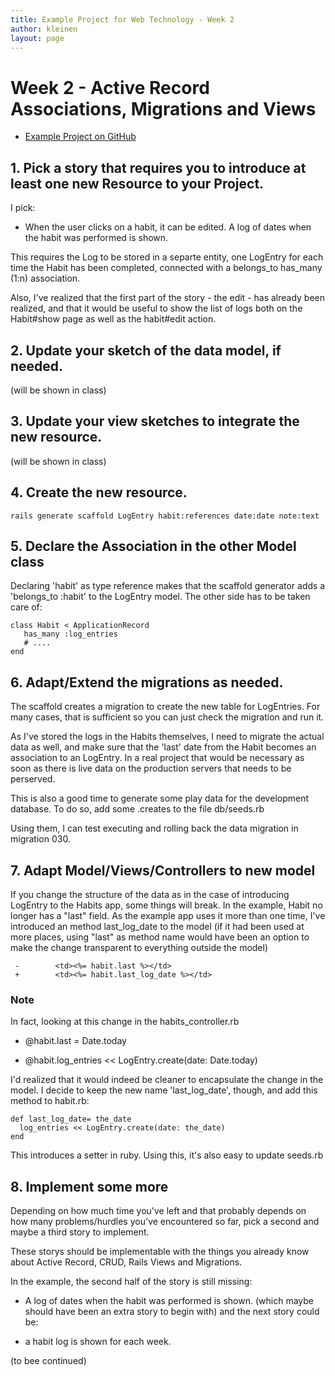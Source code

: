 ```yaml
---
title: Example Project for Web Technology - Week 2
author: kleinen
layout: page
---
```


# Week 2 - Active Record Associations, Migrations and Views

* [Example Project on GitHub](https://github.com/media-programming-rails/example-app)


## 1. Pick a story that requires you to introduce at least one new Resource to your Project.

I pick:

- When the user clicks on a habit, it can be edited. A log of dates when the habit was performed is shown.

This requires the Log to be stored in a separte entity, one LogEntry for each time
the Habit has been completed, connected with a belongs_to has_many (1:n) association.

Also, I've realized that the first part of the story - the edit - has already been
realized, and that it would be useful to show the list of logs both on the Habit#show
page as well as the habit#edit action.

## 2. Update your sketch of the data model, if needed.

(will be shown in class)

## 3. Update your view sketches to integrate the new resource.

(will be shown in class)

## 4. Create the new resource.

    rails generate scaffold LogEntry habit:references date:date note:text

## 5. Declare the Association in the other Model class

Declaring 'habit' as type reference makes that the scaffold generator
adds a 'belongs_to :habit' to the LogEntry model. The other side has to be
taken care of:

    class Habit < ApplicationRecord
       has_many :log_entries
       # ....
    end

## 6. Adapt/Extend the migrations as needed.

The scaffold creates a migration to create the new table for LogEntries.
For many cases, that is sufficient so you can just check the migration and run
it.

As I've stored the logs in the Habits themselves, I need to migrate the actual data
as well, and make sure that the 'last' date from the Habit becomes an association to an
LogEntry. In a real project that would be necessary as soon as there is live data
on the production servers that needs to be perserved.

This is also a good time to generate some play data for the development database.
To do so, add some <modelClass>.creates to the file db/seeds.rb

Using them, I can test executing and rolling back the data migration in migration 030.

## 7. Adapt Model/Views/Controllers to new model

If you change the structure of the data as in the case of introducing LogEntry
to the Habits app, some things will break. In the example, Habit no longer has
a "last" field. As the example app uses it more than one time, I've introduced
an method last_log_date to the model (if it had been used at more places, using "last"
as method name would have been an option to make the change transparent to everything
outside the model)

     -        <td><%= habit.last %></td>
     +        <td><%= habit.last_log_date %></td>

### Note

In fact, looking at this change in the habits_controller.rb

-    @habit.last = Date.today
+    @habit.log_entries << LogEntry.create(date: Date.today)

I'd realized that it would indeed be cleaner to encapsulate
the change in the model. I decide to keep the new name 'last_log_date', though,
and add this method to habit.rb:

    def last_log_date= the_date
      log_entries << LogEntry.create(date: the_date)
    end

This introduces a setter in ruby. Using this, it's also easy to update seeds.rb

## 8. Implement some more

Depending on how much time you've left and that probably depends on how many
problems/hurdles you've encountered so far, pick a second and maybe a
third story to implement.

These storys should be implementable with the things you already know about
Active Record, CRUD, Rails Views and Migrations.

In the example, the second half of the story is still missing:

- A log of dates when the habit was performed is shown.
(which maybe should have been an extra story to begin with)
and the next story could be:

- a habit log is shown for each week.

(to bee continued)
